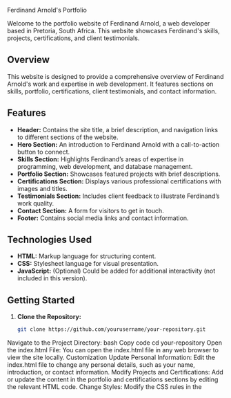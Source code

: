  Ferdinand Arnold's Portfolio

Welcome to the portfolio website of Ferdinand Arnold, a web developer based in Pretoria, South Africa. This website showcases Ferdinand's skills, projects, certifications, and client testimonials.

## Overview

This website is designed to provide a comprehensive overview of Ferdinand Arnold's work and expertise in web development. It features sections on skills, portfolio, certifications, client testimonials, and contact information.

## Features

- **Header:** Contains the site title, a brief description, and navigation links to different sections of the website.
- **Hero Section:** An introduction to Ferdinand Arnold with a call-to-action button to connect.
- **Skills Section:** Highlights Ferdinand’s areas of expertise in programming, web development, and database management.
- **Portfolio Section:** Showcases featured projects with brief descriptions.
- **Certifications Section:** Displays various professional certifications with images and titles.
- **Testimonials Section:** Includes client feedback to illustrate Ferdinand’s work quality.
- **Contact Section:** A form for visitors to get in touch.
- **Footer:** Contains social media links and contact information.

## Technologies Used

- **HTML:** Markup language for structuring content.
- **CSS:** Stylesheet language for visual presentation.
- **JavaScript:** (Optional) Could be added for additional interactivity (not included in this version).

## Getting Started

1. **Clone the Repository:**
   ```bash
   git clone https://github.com/yourusername/your-repository.git
Navigate to the Project Directory:
bash
Copy code
cd your-repository
Open the index.html File: You can open the index.html file in any web browser to view the site locally.
Customization
Update Personal Information: Edit the index.html file to change any personal details, such as your name, introduction, or contact information.
Modify Projects and Certifications: Add or update the content in the portfolio and certifications sections by editing the relevant HTML code.
Change Styles: Modify the CSS rules in the <style> section to adjust the look and feel of the website.
Contact
For any inquiries or further information, please contact Ferdinand Arnold:

Email: ferdinandarnold544@gmail.com
LinkedIn: [Ferdinand Arnold](http://www.linkedin.com/in/arnold-ferdinand-3134b1248)
GitHub: https://github.com/Arnold234899
License
This project is licensed under the MIT License see the LICENSE file for details.
